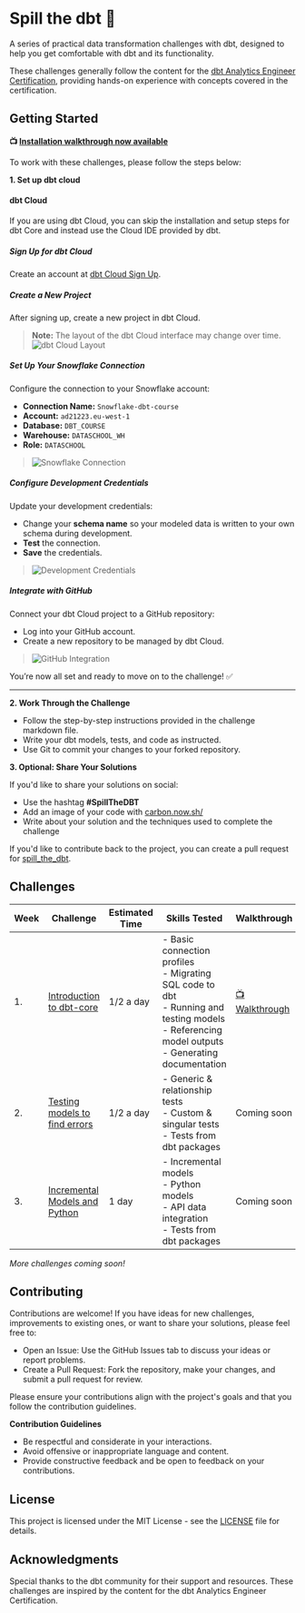# Spill the dbt :tea:

A series of practical data transformation challenges with dbt, designed to help you get comfortable with dbt and its functionality.

These challenges generally follow the content for the [dbt Analytics Engineer Certification](https://www.getdbt.com/certifications/analytics-engineer-certification-exam), providing hands-on experience with concepts covered in the certification.

## Getting Started

**📺 [Installation walkthrough now available](https://youtu.be/rSI1VcSpXq0)**

To work with these challenges, please follow the steps below:


**1. Set up dbt cloud**
#### dbt Cloud

If you are using dbt Cloud, you can skip the installation and setup steps for dbt Core and instead use the Cloud IDE provided by dbt.

##### Sign Up for dbt Cloud
Create an account at [dbt Cloud Sign Up](https://www.getdbt.com/signup).

##### Create a New Project
After signing up, create a new project in dbt Cloud.

> **Note:** The layout of the dbt Cloud interface may change over time.  
> ![dbt Cloud Layout](https://i.imgur.com/U1R34WX.png)

##### Set Up Your Snowflake Connection
Configure the connection to your Snowflake account:

- **Connection Name:** `Snowflake-dbt-course`  
- **Account:** `ad21223.eu-west-1`  
- **Database:** `DBT_COURSE`  
- **Warehouse:** `DATASCHOOL_WH`  
- **Role:** `DATASCHOOL`

> ![Snowflake Connection](https://i.imgur.com/4Y47WXB.png)

##### Configure Development Credentials
Update your development credentials:

- Change your **schema name** so your modeled data is written to your own schema during development.
- **Test** the connection.
- **Save** the credentials.

> ![Development Credentials](https://i.imgur.com/tPZfZgD.png)

##### Integrate with GitHub
Connect your dbt Cloud project to a GitHub repository:

- Log into your GitHub account.
- Create a new repository to be managed by dbt Cloud.

> ![GitHub Integration](https://i.imgur.com/wcUgMZG.png)


You’re now all set and ready to move on to the challenge! ✅

---

**2. Work Through the Challenge**

- Follow the step-by-step instructions provided in the challenge markdown file.
- Write your dbt models, tests, and code as instructed.
- Use Git to commit your changes to your forked repository.

**3. Optional: Share Your Solutions**

If you'd like to share your solutions on social:
- Use the hashtag **#SpillTheDBT** 
- Add an image of your code with [carbon.now.sh/](https://carbon.now.sh/) 
- Write about your solution and the techniques used to complete the challenge

If you'd like to contribute back to the project, you can create a pull request for [spill_the_dbt](https://github.com/wjsutton/spill_the_dbt).


## Challenges

| Week | Challenge         | Estimated Time                                    | Skills Tested | Walkthrough                                             | Solutions                                                |
|----- |-----------------------|------------------------------------------------------|-------|---------------------------------------------------------|----------------------------------------------------------|
| 1. | [Introduction to dbt-core](https://github.com/wjsutton/spill_the_dbt/blob/main/tasks/challenge_01.md) | 1/2 a day      | - Basic connection profiles<br>- Migrating SQL code to dbt<br>- Running and testing models<br>- Referencing model outputs<br>- Generating documentation | [📺 Walkthrough](https://www.youtube.com/watch?v=vERj9AixGCM) | [Solution](https://github.com/wjsutton/spill_the_dbt/tree/solutions/challenge_01) |
| 2. | [Testing models to find errors](https://github.com/wjsutton/spill_the_dbt/blob/main/tasks/challenge_02.md) | 1/2 a day        | - Generic & relationship tests<br>- Custom & singular tests<br>- Tests from dbt packages | Coming soon| [Solution](https://github.com/wjsutton/spill_the_dbt/tree/solutions/challenge_02)
| 3. | [Incremental Models and Python](https://github.com/wjsutton/spill_the_dbt/blob/main/tasks/challenge_03.md) | 1 day        | - Incremental models<br>- Python models<br>- API data integration<br>- Tests from dbt packages | Coming soon| [Solution](https://github.com/wjsutton/spill_the_dbt/tree/solutions/challenge_03)

*More challenges coming soon!*

## Contributing

Contributions are welcome! If you have ideas for new challenges, improvements to existing ones, or want to share your solutions, please feel free to:

- Open an Issue: Use the GitHub Issues tab to discuss your ideas or report problems.
- Create a Pull Request: Fork the repository, make your changes, and submit a pull request for review.

Please ensure your contributions align with the project's goals and that you follow the contribution guidelines.

**Contribution Guidelines**

- Be respectful and considerate in your interactions.
- Avoid offensive or inappropriate language and content.
- Provide constructive feedback and be open to feedback on your contributions.

## License

This project is licensed under the MIT License - see the [LICENSE](LICENSE) file for details.

## Acknowledgments

Special thanks to the dbt community for their support and resources.
These challenges are inspired by the content for the dbt Analytics Engineer Certification.
